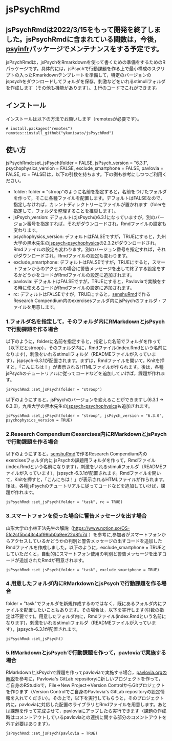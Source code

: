 # jsPsychRmd

## jsPsychRmdは2022/3/15をもって開発を終了しました。jsPsychRmdに含まれている関数は，今後，[psyinfr](https://github.com/ykunisato/psyinfr)パッケージでメンテナンスをする予定です。

jsPsychRmdは，jsPsychをRmarkdownを使って書くための準備をするためのRパッケージです。具体的には，jsPsychで行動課題を作る上で最小構成のスクリプトの入ったRmarkdownテンプレートを準備して，特定のバージョンのjspsychをダウンロードしてフォルダを保存，刺激などをいれるstimuliフォルダを作成します（その他も機能があります）。１行のコードでこれができます。

## インストール

インストールは以下の方法でお願いします（remotesが必要です）。

```
# install.packages("remotes")
remotes::install_github("ykunisato/jsPsychRmd")
```
## 使い方

jsPsychRmd::set_jsPsych(folder = FALSE, jsPsych_version = "6.3.1", psychophysics_version = FALSE, exclude_smartphone = FALSE, pavlovia = FALSE, rc = FALSE)は，以下の引数を持ちます。下の例も参考にしつつご利用ください。

- folder: folder = "stroop"のように名前を指定すると，名前をつけたフォルダを作って，そこに各種ファイルを配置します。デフォルトはFALSEなので，指定しなければ，カレントディレクトリーにファイルが置かれます（folerを指定して，フォルダを整理することを推奨します）。
- jsPsych_version:  デフォルトはjsPsychの6.3.1になっていますが，別のバージョン番号を指定すれば，それがダウンロードされ，Rmdファイルの設定も変わります。
- psychophysics_version: デフォルトはFALSEですが，TRUEにすると，九州大学の黒木先生の[jspsych-psychophysics](https://jspsychophysics.hes.kyushu-u.ac.jp/)の2.3.2がダウンロードされ，Rmdファイルの設定も変わります。別のバージョン番号を指定すれば，それがダウンロードされ，Rmdファイルの設定も変わります。
- exclude_smartphone: デフォルトはFALSEですが，TRUEにすると，スマートフォンからのアクセスの場合に警告メッセージを出して終了する設定をするかどうかをコードがRmdファイルの設定に追加されます。
- pavlovia: デフォルトはFALSEですが，TRUEにすると，Pavloviaで実験をする時に使えるコードがRmdファイルの設定に追加されます。
- rc: デフォルトはFALSEですが，TRUEにすると，[senshuRmd](https://github.com/ykunisato/senshuRmd )で作るResearch Compendium内のexercisesフォルダ内にjsPsychのフォルダ・ファイルを用意します。

### 1.フォルダ名を指定して，そのフォルダ内にRMarkdownとjsPsychで行動課題を作る場合

以下のように，folderに名前を指定すると，指定した名前でフォルダを作って（以下だとstroop），そのフォルダ内に，Rmdファイル(index.Rmdという名前になります)，刺激をいれるstimuliフォルダ（READMEファイルが入っています），jspsych-6.3.1が配置されます。まずは，Rmdファイルを開いて，Knitを押すと，「こんにちは！」が表示されるHTMLファイルが作られます。後は，各種jsPsychのチュートリアルに従ってコードなどを追加していけば，課題が作れます。

```
jsPsychRmd::set_jsPsych(folder = "stroop")
```


以下のようにすると，jsPsychのバージョンを変えることができますし(6.3.1 → 6.3.0)，九州大学の黒木先生の[jspsych-psychophysics](https://jspsychophysics.hes.kyushu-u.ac.jp/)も追加されます。

```
jsPsychRmd::set_jsPsych(folder = "stroop", jsPsych_version = "6.3.0", psychophysics_version = TRUE)
```


### 2.Research Compendiumのexercises内にRMarkdownとjsPsychで行動課題を作る場合


以下のようにすると，[senshuRmd](https://github.com/ykunisato/senshuRmd )で作るResearch Compendium内のexercisesフォルダ内に  jsPsychの課題用フォルダを作って，Rmdファイル(index.Rmdという名前になります)，刺激をいれるstimuliフォルダ（READMEファイルが入っています），jspsych-6.3.1が配置されます。Rmdファイルを開いて，Knitを押すと，「こんにちは！」が表示されるHTMLファイルが作られます。後は，各種jsPsychのチュートリアルに従ってコードなどを追加していけば，課題が作れます。

```
jsPsychRmd::set_jsPsych(folder = "task", rc = TRUE)
```

### 3.スマートフォンを使った場合に警告メッセージを出す場合

山形大学の小林正法先生の解説（https://www.notion.so/OS-5fc2cf5bc43c4af99bb0a9ee22d8fc7d ）を参考に,参加者がスマートフォンからアクセスしているかどうかの判別と警告メッセージの出すコードを追加したRmdファイルを作成しました。以下のように，exclude_smartphone = TRUEとしていただくと，自動的にスマートフォン使用の判別と警告メッセージを出すコードが追加されたRmdが用意されます。

```
jsPsychRmd::set_jsPsych(folder = "task", exclude_smartphone = TRUE)
```

### 4.用意したフォルダ内にRMarkdownとjsPsychで行動課題を作る場合

folder = "task"でフォルダを新規作成するのではなく，既にあるフォルダ内にファイルを配置したいこともあります。その場合は，以下を実行します(引数の指定は不要です)。用意したフォルダ内に，Rmdファイル(index.Rmdという名前になります)，刺激をいれるstimuliフォルダ（READMEファイルが入っています），jspsych-6.3.1が配置されます。

```
jsPsychRmd::set_jsPsych()
```


### 5.RMarkdownとjsPsychで行動課題を作って，pavloviaで実施する場合

RMarkdownとjsPsychで課題を作ってpavloviaで実施する場合，[pavlovia.orgの解説](https://pavlovia.org/docs/experiments/create-jsPsych)を参考に，Pavlovia's GitLab repositoryに新しいプロジェクトを作って，ご自身のRStudioで，File→New Project→Version ControlからGitプロジェクトを作ります（Version Controlでご自身のPavlovia's GitLab repositoryの設定情報を入れてください）。その上で，以下を実行してもらうと，そのプロジェクト内に，pavloviaに対応した配置のライブラリとRmdファイルを用意します。あとは課題を作って完成させて，pavloviaにアップしたら実行できます（課題の作成時はコメントアウトしているpavloviaとの連携に関する部分のコメントアウトを外す必要はあります）。

```
jsPsychRmd::set_jsPsych(pavlovia = TRUE)
```
